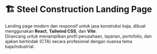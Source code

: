# 🏗️ Steel Construction Landing Page

Landing page modern dan responsif untuk jasa konstruksi baja, dibuat menggunakan **React**, **Tailwind CSS**, dan **Vite**.  
Dirancang untuk menampilkan profil perusahaan, layanan, portofolio, dan ajakan bertindak (CTA) secara profesional dengan nuansa tema baja/industrial.
